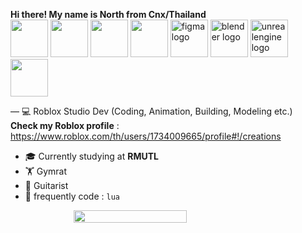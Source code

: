 **Hi there! My name is North from Cnx/Thailand**  
<img src="https://cdn.jsdelivr.net/gh/devicons/devicon/icons/c/c-original.svg" width="60" height="60"/>
<img src="https://cdn.jsdelivr.net/gh/devicons/devicon/icons/cplusplus/cplusplus-original.svg" width="60" height="60"/>
<img src="https://cdn.jsdelivr.net/gh/devicons/devicon/icons/python/python-original.svg" width="60" height="60"/>
<img src="https://cdn.jsdelivr.net/gh/devicons/devicon/icons/lua/lua-original.svg" width="60" height="60"/>
<img src="https://cdn.jsdelivr.net/gh/devicons/devicon/icons/figma/figma-original.svg" width="60" height="60" alt="figma logo"  />
<img src="https://cdn.jsdelivr.net/gh/devicons/devicon/icons/blender/blender-original.svg" width="60" height="60" alt="blender logo"  />
<img src="https://cdn.jsdelivr.net/gh/devicons/devicon/icons/unrealengine/unrealengine-original.svg" width="60" height="60" alt="unrealengine logo"  />
<img src="https://upload.wikimedia.org/wikipedia/commons/5/58/Roblox_Studio_logo_2021_present.svg" data-canonical-src="https://upload.wikimedia.org/wikipedia/commons/5/58/Roblox_Studio_logo_2021_present.svg " width="60" height="60" />

— 💻 Roblox Studio Dev (Coding, Animation, Building, Modeling etc.)  
**Check my Roblox profile** : https://www.roblox.com/th/users/1734009665/profile#!/creations
- 🎓 Currently studying at **RMUTL**
- 🏋️ Gymrat
- 🎸 Guitarist
- 💾 frequently code : `lua`

<div style="display: flex; flex-direction: column; align-items: center;">
<img src="https://github-readme-stats.vercel.app/api/top-langs/?username=PunnatornSompadung&theme=white" width="60%" />
</div>
